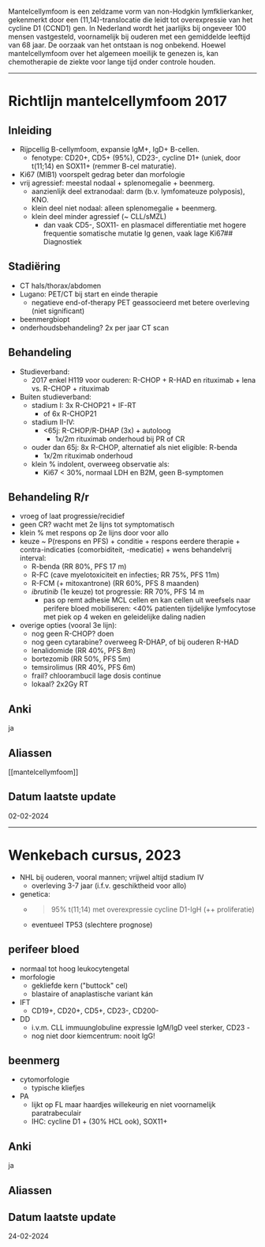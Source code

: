 Mantelcellymfoom is een zeldzame vorm van non-Hodgkin lymfklierkanker, gekenmerkt door een (11,14)-translocatie die leidt tot overexpressie van het cycline D1 (CCND1) gen. In Nederland wordt het jaarlijks bij ongeveer 100 mensen vastgesteld, voornamelijk bij ouderen met een gemiddelde leeftijd van 68 jaar. De oorzaak van het ontstaan is nog onbekend. Hoewel mantelcellymfoom over het algemeen moeilijk te genezen is, kan chemotherapie de ziekte voor lange tijd onder controle houden. 
___
# Richtlijn mantelcellymfoom 2017
## Inleiding
- Rijpcellig B-cellymfoom, expansie IgM+, IgD+ B-cellen. 
	- fenotype: CD20+, CD5+ (95%), CD23-, cycline D1+ (uniek, door t(11;14) en SOX11+ (remmer B-cel maturatie).
- Ki67 (MIB1) voorspelt gedrag beter dan morfologie 
- vrij agressief: meestal nodaal + splenomegalie + beenmerg. 
	- aanzienlijk deel extranodaal: darm (b.v. lymfomateuze polyposis), KNO.
	- klein deel niet nodaal: alleen splenomegalie + beenmerg. 
	- klein deel minder agressief (~ CLL/sMZL)
		- dan vaak CD5-, SOX11-  en plasmacel differentiatie met hogere frequentie somatische mutatie Ig genen, vaak lage Ki67## Diagnostiek
## Stadiëring
- CT hals/thorax/abdomen
- Lugano: PET/CT bij start en einde therapie
	- negatieve end-of-therapy PET geassocieerd met betere overleving (niet significant)
- beenmergbiopt
- onderhoudsbehandeling? 2x per jaar  CT scan
## Behandeling
- Studieverband:
	 - 2017 enkel H119 voor ouderen: R-CHOP + R-HAD en rituximab + lena vs. R-CHOP + rituximab
- Buiten studieverband:
	- stadium I: 3x R-CHOP21 + IF-RT
		- of 6x R-CHOP21
	- stadium II-IV:
		- <65j: R-CHOP/R-DHAP (3x) + autoloog
			- 1x/2m rituximab onderhoud bij PR of CR
	- ouder dan 65j: 8x R-CHOP, alternatief als niet eligible: R-benda
		- 1x/2m rituximab onderhoud
	- klein % indolent, overweeg observatie als:
		- Ki67  < 30%, normaal LDH en B2M, geen B-symptomen
## Behandeling R/r
- vroeg of laat progressie/recidief
- geen CR? wacht met 2e lijns tot symptomatisch
- klein % met respons op 2e lijns door voor allo
- keuze ~ P(respons en PFS) + conditie + respons eerdere therapie + contra-indicaties (comorbiditeit, -medicatie) + wens behandelvrij interval:
	- R-benda (RR 80%, PFS 17 m)
	- R-FC (cave myelotoxiciteit en infecties; RR 75%, PFS 11m)
	- R-FCM (+ mitoxantrone) (RR 60%, PFS 8 maanden)
	- *ibrutinib* (1e keuze) tot progressie: RR 70%, PFS 14 m
		- pas op remt adhesie MCL cellen en kan cellen uit weefsels naar perifere bloed mobiliseren: <40% patienten tijdelijke lymfocytose met piek op 4 weken en geleidelijke daling nadien
- overige opties (vooral 3e lijn):
	- nog geen R-CHOP? doen
	- nog geen cytarabine? overweeg R-DHAP, of bij ouderen R-HAD
	- lenalidomide (RR 40%, PFS 8m)
	- bortezomib (RR 50%, PFS 5m)
	- temsirolimus (RR 40%, PFS 6m)
	- frail? chloorambucil lage dosis continue
	- lokaal? 2x2Gy RT
## Anki
ja
## Aliassen
[[mantelcellymfoom]]
## Datum laatste update
02-02-2024
___
# Wenkebach cursus, 2023
- NHL bij ouderen, vooral mannen; vrijwel altijd stadium IV
	- overleving 3-7 jaar (i.f.v. geschiktheid voor allo)
- genetica: 
	- >95% t(11;14) met overexpressie cycline D1-IgH (++ proliferatie)
	- eventueel TP53 (slechtere prognose)
## perifeer bloed
- normaal tot hoog leukocytengetal
- morfologie
	- gekliefde kern ("buttock" cel)
	- blastaire of anaplastische variant kán
- IFT
	- CD19+, CD20+, CD5+, CD23-, CD200-
- DD 
	- i.v.m. CLL immuunglobuline expressie IgM/IgD veel sterker, CD23 -
	- nog niet door kiemcentrum: nooit IgG!
## beenmerg
- cytomorfologie
	- typische kliefjes
- PA
	- lijkt op FL maar haardjes willekeurig en niet voornamelijk paratrabeculair
	- IHC: cycline D1 + (30% HCL ook), SOX11+
## Anki
ja
## Aliassen
## Datum laatste update
24-02-2024